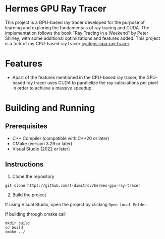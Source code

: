 # Hermes GPU Ray Tracer
This project is a GPU-based ray tracer developed for the purpose of learning and exploring the fundamentals of ray tracing and CUDA. The implementation follows the book "Ray Tracing in a Weekend" by Peter Shirley, with some additional optimizations and features added. This project is a fork of my CPU-based ray tracer [cyclops-cpu-ray-tracer](https://github.com/t-dimitrov/cyclops-cpu-ray-tracer).

# Features
- Apart of the features mentioned in the CPU-based ray tracer, the GPU-based ray tracer uses CUDA to parallelize the ray calculations per pixel in order to achieve a massive speedup.

# Building and Running
## Prerequisites
- C++ Compiler (compatible with C++20 or later)
- CMake (version 3.29 or later)
- Visual Studio (2022 or later)

## Instructions
1. Clone the repository 
```pwsh
git clone https://github.com/t-dimitrov/hermes-gpu-ray-tracer
```
2. Build the project

If using Visual Studio, open the project by clicking `Open Local Folder`.

If building through cmake call
```pwsh
mkdir build
cd build
cmake ../
```

